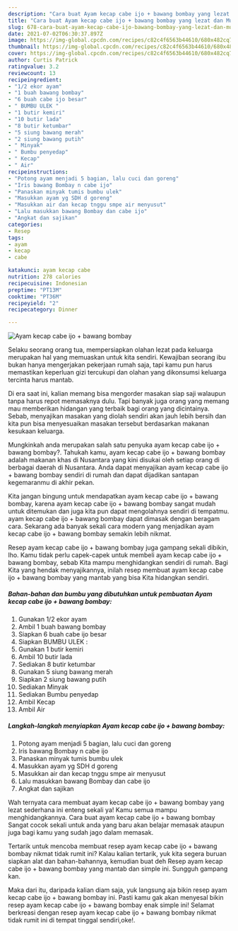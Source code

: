 ```yaml
---
description: "Cara buat Ayam kecap cabe ijo + bawang bombay yang lezat dan Mudah Dibuat"
title: "Cara buat Ayam kecap cabe ijo + bawang bombay yang lezat dan Mudah Dibuat"
slug: 678-cara-buat-ayam-kecap-cabe-ijo-bawang-bombay-yang-lezat-dan-mudah-dibuat
date: 2021-07-02T06:30:37.897Z
image: https://img-global.cpcdn.com/recipes/c82c4f6563b44610/680x482cq70/ayam-kecap-cabe-ijo-bawang-bombay-foto-resep-utama.jpg
thumbnail: https://img-global.cpcdn.com/recipes/c82c4f6563b44610/680x482cq70/ayam-kecap-cabe-ijo-bawang-bombay-foto-resep-utama.jpg
cover: https://img-global.cpcdn.com/recipes/c82c4f6563b44610/680x482cq70/ayam-kecap-cabe-ijo-bawang-bombay-foto-resep-utama.jpg
author: Curtis Patrick
ratingvalue: 3.2
reviewcount: 13
recipeingredient:
- "1/2 ekor ayam"
- "1 buah bawang bombay"
- "6 buah cabe ijo besar"
- " BUMBU ULEK "
- "1 butir kemiri"
- "10 butir lada"
- "8 butir ketumbar"
- "5 siung bawang merah"
- "2 siung bawang putih"
- " Minyak"
- " Bumbu penyedap"
- " Kecap"
- " Air"
recipeinstructions:
- "Potong ayam menjadi 5 bagian, lalu cuci dan goreng"
- "Iris bawang Bombay n cabe ijo"
- "Panaskan minyak tumis bumbu ulek"
- "Masukkan ayam yg SDH d goreng"
- "Masukkan air dan kecap tnggu smpe air menyusut"
- "Lalu masukkan bawang Bombay dan cabe ijo"
- "Angkat dan sajikan"
categories:
- Resep
tags:
- ayam
- kecap
- cabe

katakunci: ayam kecap cabe 
nutrition: 278 calories
recipecuisine: Indonesian
preptime: "PT13M"
cooktime: "PT36M"
recipeyield: "2"
recipecategory: Dinner

---
```



![Ayam kecap cabe ijo + bawang bombay](https://img-global.cpcdn.com/recipes/c82c4f6563b44610/680x482cq70/ayam-kecap-cabe-ijo-bawang-bombay-foto-resep-utama.jpg)

Selaku seorang orang tua, mempersiapkan olahan lezat pada keluarga merupakan hal yang memuaskan untuk kita sendiri. Kewajiban seorang ibu bukan hanya mengerjakan pekerjaan rumah saja, tapi kamu pun harus memastikan keperluan gizi tercukupi dan olahan yang dikonsumsi keluarga tercinta harus mantab.

Di era  saat ini, kalian memang bisa mengorder masakan siap saji walaupun tanpa harus repot memasaknya dulu. Tapi banyak juga orang yang memang mau memberikan hidangan yang terbaik bagi orang yang dicintainya. Sebab, menyajikan masakan yang diolah sendiri akan jauh lebih bersih dan kita pun bisa menyesuaikan masakan tersebut berdasarkan makanan kesukaan keluarga. 



Mungkinkah anda merupakan salah satu penyuka ayam kecap cabe ijo + bawang bombay?. Tahukah kamu, ayam kecap cabe ijo + bawang bombay adalah makanan khas di Nusantara yang kini disukai oleh setiap orang di berbagai daerah di Nusantara. Anda dapat menyajikan ayam kecap cabe ijo + bawang bombay sendiri di rumah dan dapat dijadikan santapan kegemaranmu di akhir pekan.

Kita jangan bingung untuk mendapatkan ayam kecap cabe ijo + bawang bombay, karena ayam kecap cabe ijo + bawang bombay sangat mudah untuk ditemukan dan juga kita pun dapat mengolahnya sendiri di tempatmu. ayam kecap cabe ijo + bawang bombay dapat dimasak dengan beragam cara. Sekarang ada banyak sekali cara modern yang menjadikan ayam kecap cabe ijo + bawang bombay semakin lebih nikmat.

Resep ayam kecap cabe ijo + bawang bombay juga gampang sekali dibikin, lho. Kamu tidak perlu capek-capek untuk membeli ayam kecap cabe ijo + bawang bombay, sebab Kita mampu menghidangkan sendiri di rumah. Bagi Kita yang hendak menyajikannya, inilah resep membuat ayam kecap cabe ijo + bawang bombay yang mantab yang bisa Kita hidangkan sendiri.

<!--inarticleads1-->

##### Bahan-bahan dan bumbu yang dibutuhkan untuk pembuatan Ayam kecap cabe ijo + bawang bombay:

1. Gunakan 1/2 ekor ayam
1. Ambil 1 buah bawang bombay
1. Siapkan 6 buah cabe ijo besar
1. Siapkan  BUMBU ULEK :
1. Gunakan 1 butir kemiri
1. Ambil 10 butir lada
1. Sediakan 8 butir ketumbar
1. Gunakan 5 siung bawang merah
1. Siapkan 2 siung bawang putih
1. Sediakan  Minyak
1. Sediakan  Bumbu penyedap
1. Ambil  Kecap
1. Ambil  Air




<!--inarticleads2-->

##### Langkah-langkah menyiapkan Ayam kecap cabe ijo + bawang bombay:

1. Potong ayam menjadi 5 bagian, lalu cuci dan goreng
1. Iris bawang Bombay n cabe ijo
1. Panaskan minyak tumis bumbu ulek
1. Masukkan ayam yg SDH d goreng
1. Masukkan air dan kecap tnggu smpe air menyusut
1. Lalu masukkan bawang Bombay dan cabe ijo
1. Angkat dan sajikan




Wah ternyata cara membuat ayam kecap cabe ijo + bawang bombay yang lezat sederhana ini enteng sekali ya! Kamu semua mampu menghidangkannya. Cara buat ayam kecap cabe ijo + bawang bombay Sangat cocok sekali untuk anda yang baru akan belajar memasak ataupun juga bagi kamu yang sudah jago dalam memasak.

Tertarik untuk mencoba membuat resep ayam kecap cabe ijo + bawang bombay nikmat tidak rumit ini? Kalau kalian tertarik, yuk kita segera buruan siapkan alat dan bahan-bahannya, kemudian buat deh Resep ayam kecap cabe ijo + bawang bombay yang mantab dan simple ini. Sungguh gampang kan. 

Maka dari itu, daripada kalian diam saja, yuk langsung aja bikin resep ayam kecap cabe ijo + bawang bombay ini. Pasti kamu gak akan menyesal bikin resep ayam kecap cabe ijo + bawang bombay enak simple ini! Selamat berkreasi dengan resep ayam kecap cabe ijo + bawang bombay nikmat tidak rumit ini di tempat tinggal sendiri,oke!.

